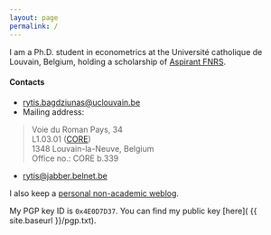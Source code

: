 ```yaml
---
layout: page
permalink: /
---
```


I am a Ph.D. student in econometrics at the Université catholique de Louvain, Belgium, holding a scholarship of [Aspirant FNRS](http://www.fnrs.be/).

#### Contacts

* [rytis.bagdziunas@uclouvain.be](mailto:rytis.bagdziunas@uclouvain.be "Email me")
* Mailing address:

> Voie du Roman Pays, 34 <br>
> L1.03.01 ([CORE](http://www.uclouvain.be/core)) <br>
> 1348 Louvain-la-Neuve, Belgium <br>
> Office no.: CORE b.339

* [rytis@jabber.belnet.be](xmpp:rytis@jabber.belnet.be "Contact me on Jabber/XMPP network")

I also keep a [personal non-academic weblog](http://rbagd.eu).

My PGP key ID is `0x4E0D7D37`. You can find my public key [here]( {{ site.baseurl }}/pgp.txt).
